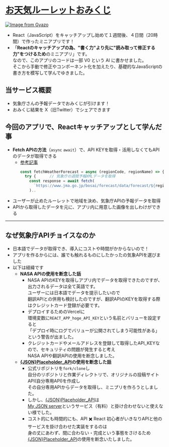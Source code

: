 # [お天気ルーレットおみくじ](https://otenki-omikuji.vercel.app/)

[![Image from Gyazo](https://i.gyazo.com/1c85719846e729406564c77a90fb0e7c.png)](https://otenki-omikuji.vercel.app/)

- React（JavaScript）をキャッチアップし始めて１週間後、４日間（20時間）で作ったミニアプリです！
- 「**Reactのキャッチアップの為、"書く力"より先に"読み取って修正する力"をつけるため**のミニアプリ」です。    
  なので、このアプリのコードは一部 V0 という AI に書かせました。  
  そこから手動で修正やコンポーネント化を加えたり、基礎的なJavaScriptの書き方を模写して学んでゆきました。

## 当サービス概要
- 気象庁さんの予報データでおみくじが引けます！
- おみくじ結果を X（旧Twitter）でシェアできます

## 今回のアプリで、Reactキャッチアップとして学んだ事
- **Fetch APIの方法**（`async` `await`）で、API KEYを取得・活用しなくてもAPIのデータが取得できる
  - [参考記事](https://www.resumy.ai/posts/18832dcc-5f97-4b4d-9ae8-2d161bca922a)
    ```jsx
    const fetchWeatherForecast = async (regionCode, regionName) => {
      try {      // 気象庁の週間予報XMLデータを取得
        const response = await fetch(
          `https://www.jma.go.jp/bosai/forecast/data/forecast/${regionCode}.json`
        )..
    ```
- ユーザーが止めたルーレットで地域を決め、気象庁APIの予報データを取得
- APIから取得したデータを元に、アプリ内に用意した画像を出しわけができる
___
## なぜ気象庁APIチョイスなのか
- 日本語でデータが取得でき、導入にコストや時間がかからないので！  
- アプリを作るからには、誰でも触れるものにしたかったの気象APIを選びました
- 以下は経緯です  
  - **NASA APIの使用を断念した話**  
    - NASA APIのKEYを取得しアプリ内でデータを取得できたのですが、出力されるデータは全て英語です。  
      ユーザーには日本語でデータを提示したいので  
      翻訳APIとの併用も検討したのですが、翻訳APIのKEYを取得する際はクレジットカード登録が必要です。  
    - デプロイするためのVercelに  
      環境変数に`REACT_APP_hoge_API_KEY`という名前とバリューを設定すると  
      「デプロイ時にログでバリューが公開されてしまう可能性がある」という警告が出ました。  
    - クレジットカードやメールアドレスを登録して取得したAPI_KEYなので、セキュリティの問題が発生すると考え  
      NASA APIや翻訳APIの使用を断念しました。  
  - **[{JSON}Placeholder_API](https://github.com/typicode/jsonplaceholder)の使用を断念した話**  
    - 公式リポジトリを`fork/clone`し  
      自分のリポジトリと作業ディレクトリで、オリジナルの投稿サイトAPI(自分専用API)を作成し  
      その自分専用APIからデータを取得し、ミニプリを作ろうとしました。  
    - しかし、[{JSON}Placeholder_API](https://github.com/typicode/jsonplaceholder)は  
      [My JSON server](https://my-json-server.typicode.com/)というサービス（有料）と掛け合わせないと使えない様でした。  
    - コスト的にも時間的にも、API ✖️ React 初心者がいきなりAPIと他のサービスを掛け合わせた実装をするのは  
      身の丈にあわず、間に合わない・完成という事態をさけるため  
      [{JSON}Placeholder_API](https://github.com/typicode/jsonplaceholder)の使用を断念いたしました。  

